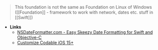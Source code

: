> This foundation is not the same as Foundation on Linux of Windows ([[Foundation]] - framework to work with network, dates etc. stuff in [[Swift]])

- **Links**
	- [NSDateFormatter.com - Easy Skeezy Date Formatting for Swift and Objective-C](https://nsdateformatter.com/)
	- [Customize Codable iOS 15+](https://twitter.com/PDucks32/status/1415131799584313345)